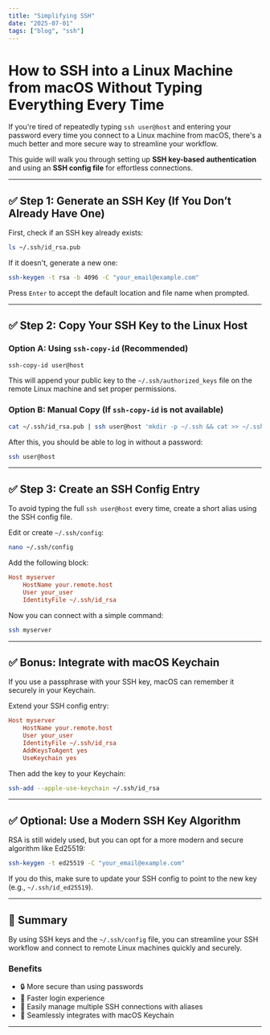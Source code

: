 ```yaml
---
title: "Simplifying SSH"
date: "2025-07-01"
tags: ["blog", "ssh"]
---
```




# How to SSH into a Linux Machine from macOS Without Typing Everything Every Time

If you're tired of repeatedly typing `ssh user@host` and entering your password every time you connect to a Linux machine from macOS, there's a much better and more secure way to streamline your workflow.

This guide will walk you through setting up **SSH key-based authentication** and using an **SSH config file** for effortless connections.

---

## ✅ Step 1: Generate an SSH Key (If You Don’t Already Have One)

First, check if an SSH key already exists:

```bash
ls ~/.ssh/id_rsa.pub
```

If it doesn't, generate a new one:

```bash
ssh-keygen -t rsa -b 4096 -C "your_email@example.com"
```

Press `Enter` to accept the default location and file name when prompted.

---

## ✅ Step 2: Copy Your SSH Key to the Linux Host

### Option A: Using `ssh-copy-id` (Recommended)

```bash
ssh-copy-id user@host
```

This will append your public key to the `~/.ssh/authorized_keys` file on the remote Linux machine and set proper permissions.

### Option B: Manual Copy (If `ssh-copy-id` is not available)

```bash
cat ~/.ssh/id_rsa.pub | ssh user@host 'mkdir -p ~/.ssh && cat >> ~/.ssh/authorized_keys && chmod 600 ~/.ssh/authorized_keys'
```

After this, you should be able to log in without a password:

```bash
ssh user@host
```

---

## ✅ Step 3: Create an SSH Config Entry

To avoid typing the full `ssh user@host` every time, create a short alias using the SSH config file.

Edit or create `~/.ssh/config`:

```bash
nano ~/.ssh/config
```

Add the following block:

```ini
Host myserver
    HostName your.remote.host
    User your_user
    IdentityFile ~/.ssh/id_rsa
```

Now you can connect with a simple command:

```bash
ssh myserver
```

---

## ✅ Bonus: Integrate with macOS Keychain

If you use a passphrase with your SSH key, macOS can remember it securely in your Keychain.

Extend your SSH config entry:

```ini
Host myserver
    HostName your.remote.host
    User your_user
    IdentityFile ~/.ssh/id_rsa
    AddKeysToAgent yes
    UseKeychain yes
```

Then add the key to your Keychain:

```bash
ssh-add --apple-use-keychain ~/.ssh/id_rsa
```

---

## ✅ Optional: Use a Modern SSH Key Algorithm

RSA is still widely used, but you can opt for a more modern and secure algorithm like Ed25519:

```bash
ssh-keygen -t ed25519 -C "your_email@example.com"
```

If you do this, make sure to update your SSH config to point to the new key (e.g., `~/.ssh/id_ed25519`).

---

## 🧠 Summary

By using SSH keys and the `~/.ssh/config` file, you can streamline your SSH workflow and connect to remote Linux machines quickly and securely.

### Benefits

- 🔒 More secure than using passwords
- 🚀 Faster login experience
- 💼 Easily manage multiple SSH connections with aliases
- 🍎 Seamlessly integrates with macOS Keychain

---
